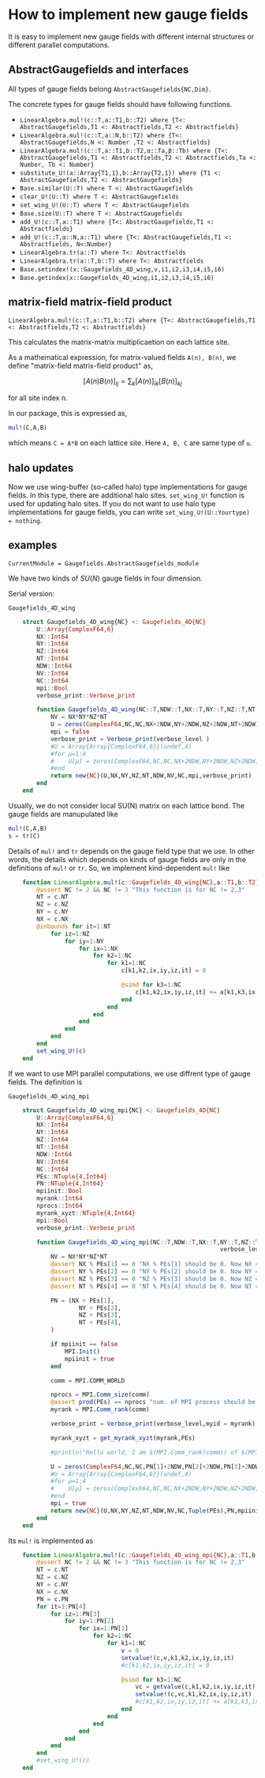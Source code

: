 # How to implement new gauge fields

It is easy to implement new gauge fields with different internal structures or different parallel computations. 

## AbstractGaugefields and interfaces
All types of gauge fields belong `AbstractGaugefields{NC,Dim}`. 

The concrete types for gauge fields should have following functions. 

* `LinearAlgebra.mul!(c::T,a::T1,b::T2) where {T<: AbstractGaugefields,T1 <: Abstractfields,T2 <: Abstractfields}`
* `LinearAlgebra.mul!(c::T,a::N,b::T2) where {T<: AbstractGaugefields,N <: Number ,T2 <: Abstractfields}`
* `LinearAlgebra.mul!(c::T,a::T1,b::T2,α::Ta,β::Tb) where {T<: AbstractGaugefields,T1 <: Abstractfields,T2 <: Abstractfields,Ta <: Number, Tb <: Number}`
* `substitute_U!(a::Array{T1,1},b::Array{T2,1}) where {T1 <: AbstractGaugefields,T2 <: AbstractGaugefields}`
* `Base.similar(U::T) where T <: AbstractGaugefields`
* `clear_U!(U::T) where T <: AbstractGaugefields`
* `set_wing_U!(U::T) where T <: AbstractGaugefields`
* `Base.size(U::T) where T <: AbstractGaugefields`
* `add_U!(c::T,a::T1) where {T<: AbstractGaugefields,T1 <: Abstractfields}`
* `add_U!(c::T,α::N,a::T1) where {T<: AbstractGaugefields,T1 <: Abstractfields, N<:Number}`
* `LinearAlgebra.tr(a::T) where T<: Abstractfields`
* `LinearAlgebra.tr(a::T,b::T) where T<: Abstractfields`
* `Base.setindex!(x::Gaugefields_4D_wing,v,i1,i2,i3,i4,i5,i6)`
* `Base.getindex(x::Gaugefields_4D_wing,i1,i2,i3,i4,i5,i6)`

## matrix-field matrix-field product

`LinearAlgebra.mul!(c::T,a::T1,b::T2) where {T<: AbstractGaugefields,T1 <: Abstractfields,T2 <: Abstractfields}`

This calculates the matrix-matrix multiplicaetion on each lattice site. 

As a mathematical expression, for matrix-valued fields ``A(n), B(n)``,
we define "matrix-field matrix-field product" as,

```math
[A(n)B(n)]_{ij} = \sum_k [A(n)]_{ik} [B(n)]_{kj}
```

for all site index n.

In our package, this is expressed as,

```julia
mul!(C,A,B)
```
which means ```C = A*B``` on each lattice site. 
Here ``A, B, C`` are same type of ``u``.

## halo updates
Now we use wing-buffer (so-called halo) type implementations for gauge fields. In this type, there are additional halo sites. 
`set_wing_U!` function is used for updating halo sites. 
If you do not want to use halo type implementations for gauge fields, you can write `set_wing_U!(U::Yourtype) = nothing`. 

## examples

```@meta
CurrentModule = Gaugefields.AbstractGaugefields_module
```

We have two kinds of $SU(N)$ gauge fields in four dimension. 

Serial version: 

```@docs
Gaugefields_4D_wing
```


```julia
    struct Gaugefields_4D_wing{NC} <: Gaugefields_4D{NC}
        U::Array{ComplexF64,6}
        NX::Int64
        NY::Int64
        NZ::Int64
        NT::Int64
        NDW::Int64
        NV::Int64
        NC::Int64
        mpi::Bool
        verbose_print::Verbose_print

        function Gaugefields_4D_wing(NC::T,NDW::T,NX::T,NY::T,NZ::T,NT::T;verbose_level = 2) where T<: Integer
            NV = NX*NY*NZ*NT
            U = zeros(ComplexF64,NC,NC,NX+2NDW,NY+2NDW,NZ+2NDW,NT+2NDW)
            mpi = false
            verbose_print = Verbose_print(verbose_level )
            #U = Array{Array{ComplexF64,6}}(undef,4)
            #for μ=1:4
            #    U[μ] = zeros(ComplexF64,NC,NC,NX+2NDW,NY+2NDW,NZ+2NDW,NT+2NDW)
            #end
            return new{NC}(U,NX,NY,NZ,NT,NDW,NV,NC,mpi,verbose_print)
        end
    end
```

Usually, we do not consider local SU(N) matrix on each lattice bond. The gauge fields are manupulated like 

```julia
mul!(C,A,B)
s = tr(C)
```
Details of `mul!` and `tr` depends on the gauge field type that we use. In other words, the details which depends on kinds of gauge fields are only in the definitions of `mul!` or `tr`. 
So, we implement kind-dependent `mul!` like 

```julia
    function LinearAlgebra.mul!(c::Gaugefields_4D_wing{NC},a::T1,b::T2) where {NC,T1 <: Abstractfields,T2 <: Abstractfields}
        @assert NC != 2 && NC != 3 "This function is for NC != 2,3"
        NT = c.NT
        NZ = c.NZ
        NY = c.NY
        NX = c.NX
        @inbounds for it=1:NT
            for iz=1:NZ
                for iy=1:NY
                    for ix=1:NX
                        for k2=1:NC                            
                            for k1=1:NC
                                c[k1,k2,ix,iy,iz,it] = 0

                                @simd for k3=1:NC
                                    c[k1,k2,ix,iy,iz,it] += a[k1,k3,ix,iy,iz,it]*b[k3,k2,ix,iy,iz,it]
                                end
                            end
                        end
                    end
                end
            end
        end
        set_wing_U!(c)
    end
```

If we want to use MPI parallel computations, we use diffrent type of gauge fields. 
The definition is 

```@docs
Gaugefields_4D_wing_mpi
```

```julia
    struct Gaugefields_4D_wing_mpi{NC} <: Gaugefields_4D{NC}
        U::Array{ComplexF64,6}
        NX::Int64
        NY::Int64
        NZ::Int64
        NT::Int64
        NDW::Int64
        NV::Int64
        NC::Int64
        PEs::NTuple{4,Int64}
        PN::NTuple{4,Int64}
        mpiinit::Bool
        myrank::Int64
        nprocs::Int64
        myrank_xyzt::NTuple{4,Int64}
        mpi::Bool
        verbose_print::Verbose_print

        function Gaugefields_4D_wing_mpi(NC::T,NDW::T,NX::T,NY::T,NZ::T,NT::T,PEs;mpiinit=true,
                                                            verbose_level = 2) where T<: Integer
            NV = NX*NY*NZ*NT
            @assert NX % PEs[1] == 0 "NX % PEs[1] should be 0. Now NX = $NX and PEs = $PEs"
            @assert NY % PEs[2] == 0 "NY % PEs[2] should be 0. Now NY = $NY and PEs = $PEs"
            @assert NZ % PEs[3] == 0 "NZ % PEs[3] should be 0. Now NZ = $NZ and PEs = $PEs"
            @assert NT % PEs[4] == 0 "NT % PEs[4] should be 0. Now NT = $NT and PEs = $PEs"

            PN = (NX ÷ PEs[1],
                    NY ÷ PEs[2],
                    NZ ÷ PEs[3],
                    NT ÷ PEs[4],
            )

            if mpiinit == false
                MPI.Init()
                mpiinit = true
            end

            comm = MPI.COMM_WORLD

            nprocs = MPI.Comm_size(comm)
            @assert prod(PEs) == nprocs "num. of MPI process should be prod(PEs). Now nprocs = $nprocs and PEs = $PEs"
            myrank = MPI.Comm_rank(comm)

            verbose_print = Verbose_print(verbose_level,myid = myrank)

            myrank_xyzt = get_myrank_xyzt(myrank,PEs)

            #println("Hello world, I am $(MPI.Comm_rank(comm)) of $(MPI.Comm_size(comm))")

            U = zeros(ComplexF64,NC,NC,PN[1]+2NDW,PN[2]+2NDW,PN[3]+2NDW,PN[4]+2NDW)
            #U = Array{Array{ComplexF64,6}}(undef,4)
            #for μ=1:4
            #    U[μ] = zeros(ComplexF64,NC,NC,NX+2NDW,NY+2NDW,NZ+2NDW,NT+2NDW)
            #end
            mpi = true
            return new{NC}(U,NX,NY,NZ,NT,NDW,NV,NC,Tuple(PEs),PN,mpiinit,myrank,nprocs,myrank_xyzt,mpi,verbose_print)
        end
    end
```

Its `mul!` is implemented as 

```julia
    function LinearAlgebra.mul!(c::Gaugefields_4D_wing_mpi{NC},a::T1,b::T2) where {NC,T1 <: Abstractfields,T2 <: Abstractfields}
        @assert NC != 2 && NC != 3 "This function is for NC != 2,3"
        NT = c.NT
        NZ = c.NZ
        NY = c.NY
        NX = c.NX
        PN = c.PN
        for it=1:PN[4]
            for iz=1:PN[3]
                for iy=1:PN[2]
                    for ix=1:PN[1]
                        for k2=1:NC                            
                            for k1=1:NC
                                v = 0
                                setvalue!(c,v,k1,k2,ix,iy,iz,it)
                                #c[k1,k2,ix,iy,iz,it] = 0

                                @simd for k3=1:NC
                                    vc = getvalue(c,k1,k2,ix,iy,iz,it) + getvalue(a,k1,k3,ix,iy,iz,it)*getvalue(b,k3,k2,ix,iy,iz,it)
                                    setvalue!(c,vc,k1,k2,ix,iy,iz,it)
                                    #c[k1,k2,ix,iy,iz,it] += a[k1,k3,ix,iy,iz,it]*b[k3,k2,ix,iy,iz,it]
                                end
                            end
                        end
                    end
                end
            end
        end
        #set_wing_U!(c)
    end

```